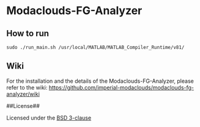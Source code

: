 Modaclouds-FG-Analyzer
==============
## How to run

```
sudo ./run_main.sh /usr/local/MATLAB/MATLAB_Compiler_Runtime/v81/ 
```

## Wiki
For the installation and the details of the Modaclouds-FG-Analyzer, please refer to the wiki: https://github.com/imperial-modaclouds/modaclouds-fg-analyzer/wiki

##License##

Licensed under the [BSD 3-clause][1]

[1]: http://opensource.org/licenses/BSD-3-Clause
